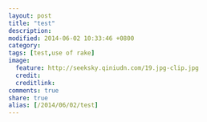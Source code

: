 ```yaml
---
layout: post
title: "test"
description: 
modified: 2014-06-02 10:33:46 +0800
category: 
tags: [test,use of rake]
image:
  feature: http://seeksky.qiniudn.com/19.jpg-clip.jpg
  credit: 
  creditlink: 
comments: true
share: true
alias: [/2014/06/02/test]
---
```


### 

<!--more-->
